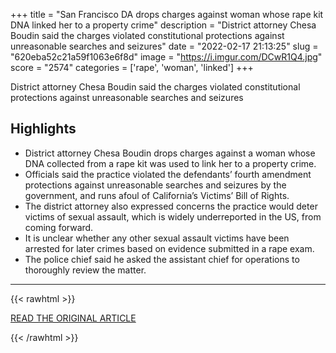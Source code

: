 +++
title = "San Francisco DA drops charges against woman whose rape kit DNA linked her to a property crime"
description = "District attorney Chesa Boudin said the charges violated constitutional protections against unreasonable searches and seizures"
date = "2022-02-17 21:13:25"
slug = "620eba52c21a59f1063e6f8d"
image = "https://i.imgur.com/DCwR1Q4.jpg"
score = "2574"
categories = ['rape', 'woman', 'linked']
+++

District attorney Chesa Boudin said the charges violated constitutional protections against unreasonable searches and seizures

## Highlights

- District attorney Chesa Boudin drops charges against a woman whose DNA collected from a rape kit was used to link her to a property crime.
- Officials said the practice violated the defendants’ fourth amendment protections against unreasonable searches and seizures by the government, and runs afoul of California’s Victims’ Bill of Rights.
- The district attorney also expressed concerns the practice would deter victims of sexual assault, which is widely underreported in the US, from coming forward.
- It is unclear whether any other sexual assault victims have been arrested for later crimes based on evidence submitted in a rape exam.
- The police chief said he asked the assistant chief for operations to thoroughly review the matter.

---

{{< rawhtml >}}
  <p class="article-category">
    <a target="_blank" href="https://www.theguardian.com/us-news/2022/feb/16/chesa-boudin-san-francisco-da-drops-charges-rape-kit-dna">READ THE ORIGINAL ARTICLE</a>
  </p>
{{< /rawhtml >}}
